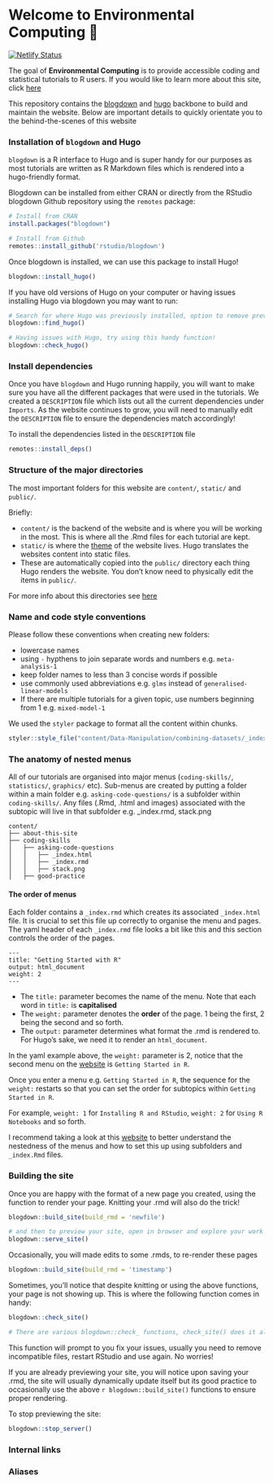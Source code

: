 
<!-- README.md is generated from README.Rmd. Please edit that file -->

# Welcome to Environmental Computing 👋

<!-- badges: start -->

[![Netlify
Status](https://api.netlify.com/api/v1/badges/7ebc3505-9fc4-4bed-b0d4-fd75daa3bd7f/deploy-status)](https://app.netlify.com/sites/environmentalcomputing/deploys)

<!-- badges: end -->

The goal of **Environmental Computing** is to provide accessible coding
and statistical tutorials to R users. If you would like to learn more
about this site, click
[here](https://deploy-preview-18--brave-bose-da028a.netlify.app/about-this-site/)

This repository contains the
[blogdown](https://bookdown.org/yihui/blogdown/) and
[hugo](https://gohugo.io/) backbone to build and maintain the website.
Below are important details to quickly orientate you to the
behind-the-scenes of this website

### Installation of `blogdown` and Hugo

`blogdown` is a R interface to Hugo and is super handy for our purposes
as most tutorials are written as R Markdown files which is rendered into
a hugo-friendly format.

Blogdown can be installed from either CRAN or directly from the RStudio
blogdown Github repository using the `remotes` package:

``` r
# Install from CRAN
install.packages("blogdown")

# Install from Github
remotes::install_github('rstudio/blogdown')
```

Once blogdown is installed, we can use this package to install Hugo!

``` r
blogdown::install_hugo()
```

If you have old versions of Hugo on your computer or having issues
installing Hugo via blogdown you may want to run:

``` r
# Search for where Hugo was previously installed, option to remove previous versions
blogdown::find_hugo() 

# Having issues with Hugo, try using this handy function!
blogdown::check_hugo()
```

### Install dependencies

Once you have `blogdown` and Hugo running happily, you will want to make
sure you have all the different packages that were used in the
tutorials. We created a `DESCRIPTION` file which lists out all the
current dependencies under `Imports`. As the website continues to grow,
you will need to manually edit the `DESCRIPTION` file to ensure the
dependencies match accordingly!

To install the dependencies listed in the `DESCRIPTION` file

``` r
remotes::install_deps()
```

### Structure of the major directories

The most important folders for this website are `content/`, `static/`
and `public/`.

Briefly:

-   `content/` is the backend of the website and is where you will be
    working in the most. This is where all the .Rmd files for each
    tutorial are kept.
-   `static/` is where the [theme](https://learn.netlify.app/en/) of the
    website lives. Hugo translates the websites content into static
    files.
-   These are automatically copied into the `public/` directory each
    thing Hugo renders the website. You don’t know need to physically
    edit the items in `public/`.

For more info about this directories see
[here](https://bookdown.org/yihui/blogdown/hugo.html)

### Name and code style conventions

Please follow these conventions when creating new folders:

-   lowercase names
-   using `-` hypthens to join separate words and numbers
    e.g. `meta-analysis-1`
-   keep folder names to less than 3 concise words if possible
-   use commonly used abbreviations e.g. `glms` instead of
    `generalised-linear-models`
-   If there are multiple tutorials for a given topic, use numbers
    beginning from 1 e.g. `mixed-model-1`

We used the `styler` package to format all the content within chunks.

``` r
styler::style_file("content/Data-Manipulation/combining-datasets/_index.Rmd")
```

### The anatomy of nested menus

All of our tutorials are organised into major menus (`coding-skills/`,
`statistics/`, `graphics/` etc). Sub-menus are created by putting a
folder within a main folder e.g. `asking-code-questions/` is a subfolder
within `coding-skills/`. Any files (.Rmd, .html and images) associated
with the subtopic will live in that subfolder e.g. \_index.rmd,
stack.png

    content/
    ├── about-this-site
    ├── coding-skills
    │   ├── asking-code-questions
    │   │   ├── _index.html
    │   │   ├── _index.rmd
    │   │   ├── stack.png
    │   ├── good-practice

#### The order of menus

Each folder contains a `_index.rmd` which creates its associated
`_index.html` file. It is crucial to set this file up correctly to
organise the menu and pages. The yaml header of each `_index.rmd` file
looks a bit like this and this section controls the order of the pages.

    ---
    title: "Getting Started with R"
    output: html_document
    weight: 2
    ---

-   The `title:` parameter becomes the name of the menu. Note that each
    word in `title:` is **capitalised**
-   The `weight:` parameter denotes the **order** of the page. 1 being
    the first, 2 being the second and so forth.
-   The `output:` parameter determines what format the .rmd is rendered
    to. For Hugo’s sake, we need it to render an `html_document`.

In the yaml example above, the `weight:` parameter is 2, notice that the
second menu on the [website](environmentalcomputing.net) is
`Getting Started in R`.

Once you enter a menu e.g. `Getting Started in R`, the sequence for the
`weight:` restarts so that you can set the order for subtopics within
`Getting Started in R`.

For example, `weight: 1` for `Installing R and RStudio`, `weight: 2` for
`Using R Notebooks` and so forth.

I recommend taking a look at this
[website](https://mingchen0919.github.io/blogdown-website-with-hugo-theme-learn/)
to better understand the nestedness of the menus and how to set this up
using subfolders and `_index.Rmd` files.

### Building the site

Once you are happy with the format of a new page you created, using the
function to render your page. Knitting your .rmd will also do the trick!

``` r
blogdown::build_site(build_rmd = 'newfile')

# and then to preview your site, open in browser and explore your work :) 
blogdown::serve_site()
```

Occasionally, you will made edits to some .rmds, to re-render these
pages

``` r
blogdown::build_site(build_rmd = 'timestamp')
```

Sometimes, you’ll notice that despite knitting or using the above
functions, your page is not showing up. This is where the following
function comes in handy:

``` r
blogdown::check_site()

# There are various blogdown::check_ functions, check_site() does it all-in-one
```

This function will prompt to you fix your issues, usually you need to
remove incompatible files, restart RStudio and use again. No worries!

If you are already previewing your site, you will notice upon saving
your .rmd, the site will usually dynamically update itself but its good
practice to occasionally use the above `r blogdown::build_site()`
functions to ensure proper rendering.

To stop previewing the site:

``` r
blogdown::stop_server()
```

### Internal links

### Aliases
